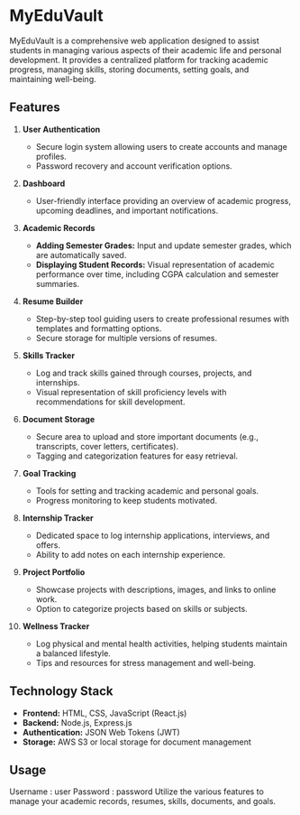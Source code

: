 # MyEduVault

MyEduVault is a comprehensive web application designed to assist students in managing various aspects of their academic life and personal development. It provides a centralized platform for tracking academic progress, managing skills, storing documents, setting goals, and maintaining well-being.

## Features

1. **User Authentication**
   - Secure login system allowing users to create accounts and manage profiles.
   - Password recovery and account verification options.

2. **Dashboard**
   - User-friendly interface providing an overview of academic progress, upcoming deadlines, and important notifications.

3. **Academic Records**
   - **Adding Semester Grades:** Input and update semester grades, which are automatically saved.
   - **Displaying Student Records:** Visual representation of academic performance over time, including CGPA calculation and semester summaries.

4. **Resume Builder**
   - Step-by-step tool guiding users to create professional resumes with templates and formatting options.
   - Secure storage for multiple versions of resumes.

5. **Skills Tracker**
   - Log and track skills gained through courses, projects, and internships.
   - Visual representation of skill proficiency levels with recommendations for skill development.

6. **Document Storage**
   - Secure area to upload and store important documents (e.g., transcripts, cover letters, certificates).
   - Tagging and categorization features for easy retrieval.

7. **Goal Tracking**
   - Tools for setting and tracking academic and personal goals.
   - Progress monitoring to keep students motivated.

8. **Internship Tracker**
   - Dedicated space to log internship applications, interviews, and offers.
   - Ability to add notes on each internship experience.

9. **Project Portfolio**
   - Showcase projects with descriptions, images, and links to online work.
   - Option to categorize projects based on skills or subjects.

10. **Wellness Tracker**
    - Log physical and mental health activities, helping students maintain a balanced lifestyle.
    - Tips and resources for stress management and well-being.

## Technology Stack

- **Frontend:** HTML, CSS, JavaScript (React.js)
- **Backend:** Node.js, Express.js
- **Authentication:** JSON Web Tokens (JWT)
- **Storage:** AWS S3 or local storage for document management

## Usage
Username : user
Password : password
Utilize the various features to manage your academic records, resumes, skills, documents, and goals.

